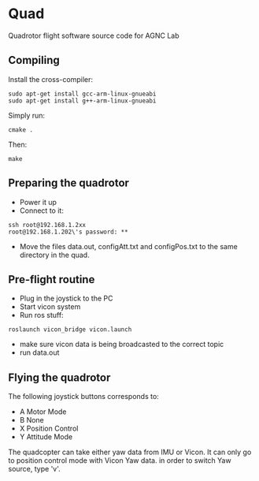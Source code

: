 # Quad
Quadrotor flight software source code for AGNC Lab

## Compiling

Install the cross-compiler:

```shell
sudo apt-get install gcc-arm-linux-gnueabi
sudo apt-get install g++-arm-linux-gnueabi
```

Simply run:

```shell
cmake .
```

Then:

```shell
make
```

## Preparing the quadrotor

* Power it up
* Connect to it:
```shell
ssh root@192.168.1.2xx
root@192.168.1.202\'s password: **
```
* Move the files data.out, configAtt.txt and configPos.txt to the same directory in the quad.

## Pre-flight routine

* Plug in the joystick to the PC
* Start vicon system
* Run ros stuff: 
```shell
roslaunch vicon_bridge vicon.launch
```
* make sure vicon data is being broadcasted to the correct topic
* run data.out

## Flying the quadrotor

The following joystick buttons corresponds to:

* A Motor Mode
* B None
* X Position Control
* Y Attitude Mode

The quadcopter can take either yaw data from IMU or Vicon. It can only go to position control mode with Vicon Yaw data. in order to switch Yaw source, type 'v'.
